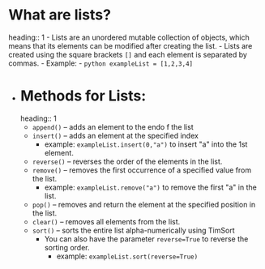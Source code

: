 # What are lists?
heading:: 1
	- Lists are an unordered mutable collection of objects, which means that its elements can be modified after creating the list.
	- Lists are created using the square brackets `[]` and each element is separated by commas.
		- Example:
			- ```python
			  exampleList = [1,2,3,4]
			  ```
- # Methods for Lists:
  heading:: 1
	- `append()` – adds an element to the endo f the list
	- `insert()` – adds an element at the specified index
		- example: `exampleList.insert(0,"a")` to insert "a" into the 1st element.
	- `reverse()` – reverses the order of the elements in the list.
	- `remove()` – removes the first occurrence of a specified value from the list.
		- example: `exampleList.remove("a")` to remove the first "a" in the list.
	- `pop()` – removes and return the element at the specified position in the list.
	- `clear()` – removes all elements from the list.
	- `sort()` – sorts the entire list alpha-numerically using TimSort
		- You can also have the parameter `reverse=True` to reverse the sorting order.
			- example: `exampleList.sort(reverse=True)`